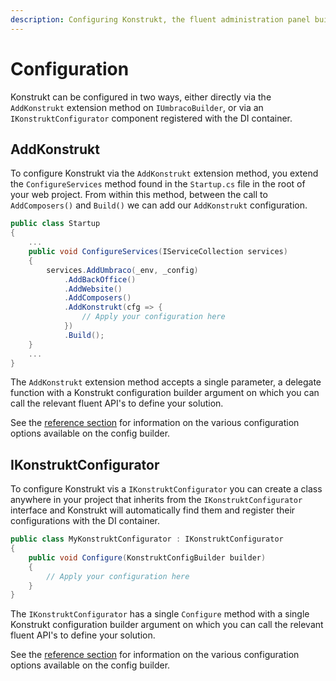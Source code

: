 ```yaml
---
description: Configuring Konstrukt, the fluent administration panel builder for Umbraco.
---
```


# Configuration

Konstrukt can be configured in two ways, either directly via the `AddKonstrukt` extension method on `IUmbracoBuilder`, or via an `IKonstruktConfigurator` component registered with the DI container.

## AddKonstrukt

To configure Konstrukt via the `AddKonstrukt` extension method, you extend the `ConfigureServices` method found in the `Startup.cs` file in the root of your web project. From within this method, between the call to `AddComposers()` and `Build()` we can add our `AddKonstrukt` configuration.

```csharp
public class Startup
{
    ...
    public void ConfigureServices(IServiceCollection services)
    {
        services.AddUmbraco(_env, _config)
            .AddBackOffice()
            .AddWebsite()
            .AddComposers()
            .AddKonstrukt(cfg => {
                // Apply your configuration here
            })
            .Build();
    }
    ...
}

```

The `AddKonstrukt` extension method accepts a single parameter, a delegate function with a Konstrukt configuration builder argument on which you can call the relevant fluent API's to define your solution.

See the [reference section](../reference/conventions.md) for information on the various configuration options available on the config builder.

## IKonstruktConfigurator

To configure Konstrukt vis a `IKonstruktConfigurator` you can create a class anywhere in your project that inherits from the `IKonstruktConfigurator` interface and Konstrukt will automatically find them and register their configurations with the DI container.

```csharp
public class MyKonstruktConfigurator : IKonstruktConfigurator
{
    public void Configure(KonstruktConfigBuilder builder)
    {
        // Apply your configuration here
    }
}
```

The `IKonstruktConfigurator` has a single `Configure` method with a single Konstrukt configuration builder argument on which you can call the relevant fluent API's to define your solution.

See the [reference section](../reference/conventions.md) for information on the various configuration options available on the config builder.
